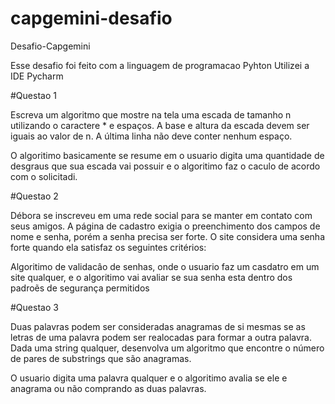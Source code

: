 # capgemini-desafio
Desafio-Capgemini

Esse desafio foi feito com a linguagem de programacao Pyhton
Utilizei a IDE Pycharm

#Questao 1

Escreva um algoritmo que mostre na tela uma escada de tamanho n utilizando o caractere * e espaços. A base e altura da escada devem ser iguais ao valor de n. A última linha não deve conter nenhum espaço.


O algoritimo basicamente se resume em o usuario digita uma quantidade de desgraus que sua escada vai possuir e o algoritimo faz o caculo de acordo com o solicitadi.

#Questao 2

Débora se inscreveu em uma rede social para se manter em contato com seus amigos. A página de cadastro exigia o preenchimento dos campos de nome e senha, porém a senha precisa ser forte. O site considera uma senha forte quando ela satisfaz os seguintes critérios:

Algoritimo de validacâo de senhas, onde o usuario faz um casdatro em um site qualquer, e o algoritimo vai avaliar se sua senha esta dentro dos padroẽs de segurança permitidos

#Questao 3

Duas palavras podem ser consideradas anagramas de si mesmas se as letras de uma palavra podem ser realocadas para formar a outra palavra. Dada uma string qualquer, desenvolva um algoritmo que encontre o número de pares de substrings que são anagramas.

O usuario digita uma palavra qualquer e o algoritimo avalia se ele e anagrama ou não comprando as duas palavras.
